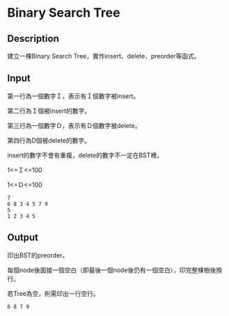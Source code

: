 # Binary Search Tree

## Description
建立一棵Binary Search Tree，實作insert、delete、preorder等函式。



## Input
第一行為一個數字Ｉ，表示有Ｉ個數字被insert。

第二行為Ｉ個被insert的數字。

第三行為一個數字Ｄ，表示有Ｄ個數字被delete。

第四行為D個被delete的數字。

insert的數字不會有重複，delete的數字不一定在BST裡。

1<=Ｉ<=100

1<=Ｄ<=100
```
7
6 8 3 4 5 7 9
5
1 2 3 4 5
```
## Output
印出BST的preorder。

每個node後面接一個空白（即最後一個node後仍有一個空白），印完整棵樹後換行。

若Tree為空，則需印出一行空行。
```
6 8 7 9
```
